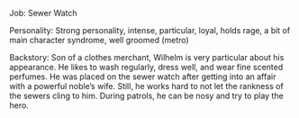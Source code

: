 Job: Sewer Watch

Personality: Strong personality, intense, particular, loyal, holds rage, a bit of main character syndrome, well groomed (metro)

Backstory: Son of a clothes merchant, Wilhelm is very particular about his appearance. He likes to wash regularly, dress well, and wear fine scented perfumes. He was placed on the sewer watch after getting into an affair with a powerful noble’s wife. Still, he works hard to not let the rankness of the sewers cling to him. During patrols, he can be nosy and try to play the hero.